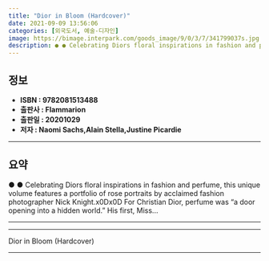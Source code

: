 ```yaml
---
title: "Dior in Bloom (Hardcover)"
date: 2021-09-09 13:56:06
categories: [외국도서, 예술-디자인]
image: https://bimage.interpark.com/goods_image/9/0/3/7/341799037s.jpg
description: ● ● Celebrating Diors floral inspirations in fashion and perfume, this unique volume features a portfolio of rose portraits by acclaimed fashion photographer
---
```


## **정보**

- **ISBN : 9782081513488**
- **출판사 : Flammarion**
- **출판일 : 20201029**
- **저자 : Naomi Sachs,Alain Stella,Justine Picardie**

------



## **요약**

●  ●  Celebrating Diors floral inspirations in fashion and perfume, this unique volume features a portfolio of rose portraits by acclaimed fashion photographer Nick Knight.x0Dx0D For Christian Dior, perfume was “a door opening into a hidden world.” His first, Miss... 

------



------


Dior in Bloom (Hardcover) 

------


